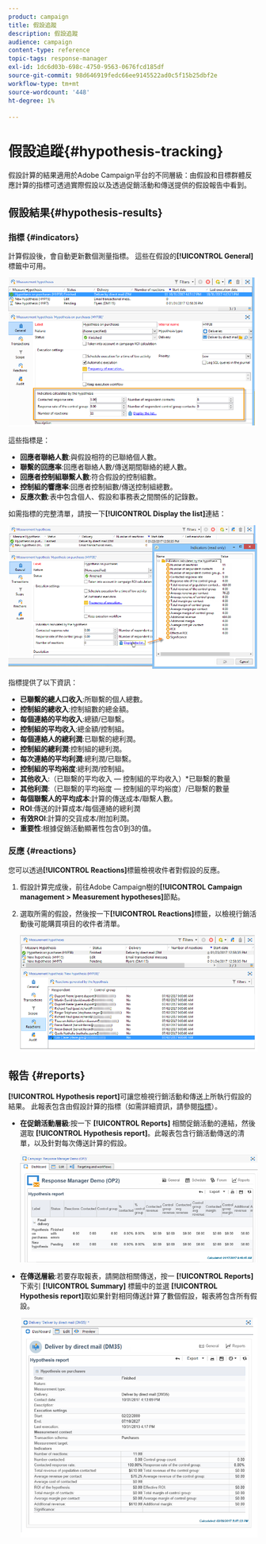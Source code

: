 ```yaml
---
product: campaign
title: 假設追蹤
description: 假設追蹤
audience: campaign
content-type: reference
topic-tags: response-manager
exl-id: 1dc6d03b-698c-4750-9563-0676fcd185df
source-git-commit: 98d646919fedc66ee9145522ad0c5f15b25dbf2e
workflow-type: tm+mt
source-wordcount: '448'
ht-degree: 1%

---
```


# 假設追蹤{#hypothesis-tracking}

假設計算的結果適用於Adobe Campaign平台的不同層級：由假設和目標群體反應計算的指標可透過實際假設以及透過促銷活動和傳送提供的假設報告中看到。

## 假設結果{#hypothesis-results}

### 指標 {#indicators}

計算假設後，會自動更新數個測量指標。 這些在假設的&#x200B;**[!UICONTROL General]**&#x200B;標籤中可用。

![](assets/response_hypothesis_delivery_example_010.png)

這些指標是：

* **回應者聯絡人數**:與假設相符的已聯絡個人數。
* **聯繫的回應率**:回應者聯絡人數/傳送期間聯絡的總人數。
* **回應者控制組聯繫人數**:符合假設的控制組數。
* **控制組的響應率**:回應者控制組數/傳送控制組總數。
* **反應次數**:表中包含個人、假設和事務表之間關係的記錄數。

如需指標的完整清單，請按一下&#x200B;**[!UICONTROL Display the list]**&#x200B;連結：

![](assets/response_hypothesis_indicators_002.png)

指標提供了以下資訊：

* **已聯繫的總人口收入**:所聯繫的個人總數。
* **控制組的總收入**:控制組數的總金額。
* **每個連絡的平均收入**:總額/已聯繫。
* **控制組的平均收入**:總金額/控制組。
* **每個連絡人的總利潤**:已聯繫的總利潤。
* **控制組的總利潤**:控制組的總利潤。
* **每次連絡的平均利潤**:總利潤/已聯繫。
* **控制組的平均裕度**:總利潤/控制組。
* **其他收入**:（已聯繫的平均收入 — 控制組的平均收入）*已聯繫的數量
* **其他利潤**:（已聯繫的平均裕度 — 控制組的平均裕度）/已聯繫的數量
* **每個聯繫人的平均成本**:計算的傳送成本/聯繫人數。
* **ROI**:傳送的計算成本/每個連絡的總利潤
* **有效ROI**:計算的交貨成本/附加利潤。
* **重要性**:根據促銷活動顯著性包含0到3的值。

### 反應 {#reactions}

您可以透過&#x200B;**[!UICONTROL Reactions]**&#x200B;標籤檢視收件者對假設的反應。

1. 假設計算完成後，前往Adobe Campaign樹的&#x200B;**[!UICONTROL Campaign management > Measurement hypotheses]**&#x200B;節點。
1. 選取所需的假設，然後按一下&#x200B;**[!UICONTROL Reactions]**&#x200B;標籤，以檢視行銷活動後可能購買項目的收件者清單。

   ![](assets/response_hypothesis_reactions_001.png)

## 報告 {#reports}

**[!UICONTROL Hypothesis report]**&#x200B;可讓您檢視行銷活動和傳送上所執行假設的結果。 此報表包含由假設計算的指標（如需詳細資訊，請參閱[指標](#indicators)）。

* **在促銷活動層級**:按一下 **[!UICONTROL Reports]** 相關促銷活動的連結，然後選取 **[!UICONTROL Hypothesis report]**。此報表包含行銷活動傳送的清單，以及針對每次傳送計算的假設。

   ![](assets/response_hypothesis_campaign_report_001.png)

* **在傳送層級**:若要存取報表，請開啟相關傳送，按一 **[!UICONTROL Reports]** 下索引 **[!UICONTROL Summary]** 標籤中的並選 **[!UICONTROL Hypothesis report]**&#x200B;取如果針對相同傳送計算了數個假設，報表將包含所有假設。

   ![](assets/response_hypothesis_delivery_report_001.png)

